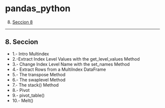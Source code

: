 # pandas_python


8. [Seccion 8 ](#schema8)


<hr>

<a name="schema8"></a>

## 8. Seccion
- 1.- Intro Multindex
- 2.-Extract Index Level Values with the get_level_values Method
- 3.- Change Index Level Name with the set_names Method
- 4.- Extract Rows from a MultiIndex DataFrame
- 5.- The transpose Method
- 6.- The swaplevel Method
- 7.- The stack() Method
- 8.- Pivot
- 9.- pivot_table()
- 10.- Melt()
